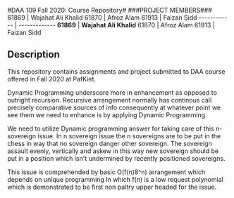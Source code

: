 #DAA 109 Fall 2020: Course Repository#
###PROJECT MEMBERS###
61869 | Wajahat Ali Khalid
61870 | Afroz Alam
61913 | Faizan Sidd
------------ | -------------
**61869** | **Wajahat Ali Khalid**
61870 | Afroz Alam
61913 | Faizan Sidd


## Description ##
This repository contains assignments and project submitted to DAA course offered in Fall 2020 at PafKiet.

Dynamic Programming underscore more in enhancement as opposed to outright recursion. Recursive arrangement normally has continous call precisely comparative sources of info consequently at whatever point we see them we need to enhance is by applying Dynamic Programming.

We need to utilize Dynamic programming answer for taking care of this n-sovereign issue. In n sovereign issue the n sovereigns are to be put in the chess in way that no sovereign danger other sovereign. The sovereign assault evenly, vertically and askew in this way new sovereign should be put in a position which isn't undermined by recently positioned sovereigns. 

This issue is comprehended by basic O(f(n)8^n) arrangement which depends on unique programming In which f(n) is a low request polynomial which is demonstrated to be first non paltry upper headed for the issue. 
